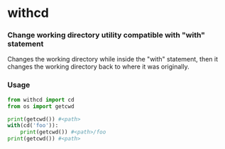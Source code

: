 # withcd
### Change working directory utility compatible with "with" statement

Changes the working directory while inside the "with" statement, then it changes the working directory back to where it was originally.

### Usage
```python
from withcd import cd
from os import getcwd

print(getcwd()) #<path>
with(cd('foo')):
    print(getcwd()) #<path>/foo
print(getcwd()) #<path>
```
